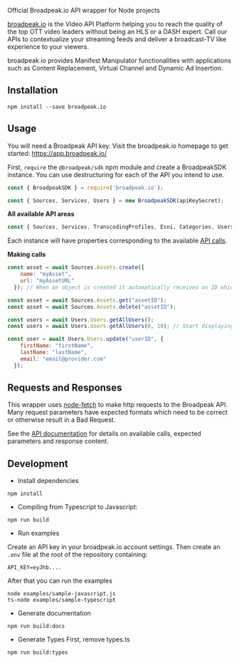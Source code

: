 Official Broadpeak.io API wrapper for Node projects

[broadpeak.io](https://www.broadpeak.io/) is the Video API Platform helping you to reach the quality of the top OTT video leaders without being an HLS or a DASH expert. Call our APIs to contextualize your streaming feeds and deliver a broadcast-TV like experience to your viewers.

broadpeak.io provides Manifest Manipulator functionalities with applications such as Content Replacement, Virtual Channel and Dynamic Ad Insertion.

## Installation

```shell
npm install --save broadpeak.io
```

## Usage

You will need a Broadpeak API key. Visit the broadpeak.io homepage to get started: https://app.broadpeak.io/


First, `require` the `@broadpeak/sdk` npm module and create a BroadpeakSDK instance.
You can use destructuring for each of the API you intend to use.
```javascript
const { BroadpeakSDK } = require('broadpeak.io');

const { Sources, Services, Users } = new BroadpeakSDK(apiKeySecret);
```

**All available API areas**
```javascript
const { Sources, Services, TranscodingProfiles, Esni, Categories, Users, ApiKeys, ApplicationStatus } = new BroadpeakSDK(apiKeySecret);
```
Each instance will have properties corresponding to the available [API calls](https://developers.broadpeak.io/reference/).

**Making calls**
```javascript
const asset = await Sources.Assets.create({
    name: "myAsset",
    url: "myAssetURL"
  }); // When an object is created it automatically receives an ID which is included in the request response. 

const asset = await Sources.Assets.get("assetID");
const asset = await Sources.Assets.delete("assetID");

const users = await Users.Users.getAllUsers();
const users = await Users.Users.getAllUsers(0, 10); // Start displaying results at index = 0; Limit Maximum number of results = 10;

const user = await Users.Users.update("userID", {
    firstName: "firstName",
    lastName: "lastName",
    email: "email@provider.com"
  });
```

## Requests and Responses

This wrapper uses [node-fetch](https://www.npmjs.com/package/node-fetch) to make http requests to the Broadpeak API. Many request parameters have expected formats which need to be correct or otherwise result in a Bad Request.

See the [API documentation](https://developers.broadpeak.io/reference/) for details on available calls, expected parameters and response content.

## Development

- Install dependencies
```shell
npm install
```

- Compiling from Typescript to Javascript:

```shell
npm run build
```

- Run examples

Create an API key in your broadpeak.io account settings.
Then create an `.env` file at the root of the repository containing:
```text
API_KEY=eyJhb....
```
After that you can run the examples
```shell
node examples/sample-javascript.js
ts-node examples/sample-typescript
```

- Generate documentation

```shell
npm run build:docs
```

- Generate Types
First, remove types.ts
```shell
npm run build:types
```
